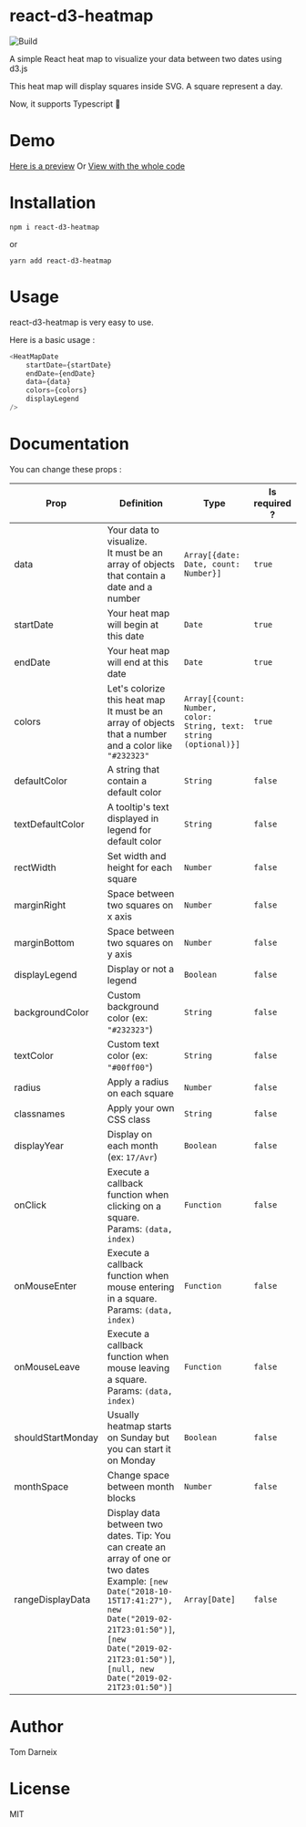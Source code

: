 # react-d3-heatmap

![Build](https://travis-ci.org/Thebarda/react-d3-heatmap.svg?branch=master)

A simple React heat map to visualize your data between two dates using d3.js

This heat map will display squares inside SVG. A square represent a day.

Now, it supports Typescript 🎉

# Demo

<a href="https://wnk771y0m7.codesandbox.io" target="_blank">Here is a preview</a>
Or
<a href="https://codesandbox.io/s/wnk771y0m7" target="_blank">View with the whole code</a>

# Installation

    npm i react-d3-heatmap

or

    yarn add react-d3-heatmap

# Usage

react-d3-heatmap is very easy to use. 

Here is a basic usage :
```javascript
<HeatMapDate
    startDate={startDate}
    endDate={endDate}
    data={data}
    colors={colors}
    displayLegend
/>
```

# Documentation

You can change these props :

| Prop | Definition | Type | Is required ? | Default |
|------|-------------|------|---------------|---------|
|data|Your data to visualize. <br /> It must be an array of objects that contain a date and a number|`Array[{date: Date, count: Number}]`|`true`|
|startDate|Your heat map will begin at this date| `Date`|`true`|
|endDate|Your heat map will end at this date|`Date`|`true`|
|colors|Let's colorize this heat map <br /> It must be an array of objects that a number and a color like `"#232323"`|`Array[{count: Number, color: String, text: string (optional)}]`|`true`|
|defaultColor|A string that contain a default color|`String`|`false`|`"#cdcdcd"`
|textDefaultColor|A tooltip's text displayed in legend for default color|`String`|`false`|`"0"`
|rectWidth|Set width and height for each square|`Number`|`false`|`10`
|marginRight|Space between two squares on x axis|`Number`|`false`|`4`
|marginBottom|Space between two squares on y axis|`Number`|`false`|`4`
|displayLegend|Display or not a legend|`Boolean`|`false`|`true`
|backgroundColor|Custom background color (ex: `"#232323"`)|`String`|`false`|`"#fff"`
|textColor|Custom text color (ex: `"#00ff00"`)|`String`|`false`|`"#000"`
|radius|Apply a radius on each square|`Number`|`false`|`0`
|classnames|Apply your own CSS class|`String`|`false`|`""`
|displayYear|Display on each month (ex: `17/Avr`)|`Boolean`|`false`|`false`
|onClick|Execute a callback function when clicking on a square. Params: `(data, index)`|`Function`|`false`|`{}`
|onMouseEnter|Execute a callback function when mouse entering in a square. Params: `(data, index)`|`Function`|`false`|`{}`
|onMouseLeave|Execute a callback function when mouse leaving a square. Params: `(data, index)`|`Function`|`false`|`{}`
|shouldStartMonday|Usually heatmap starts on Sunday but you can start it on Monday|`Boolean`|`false`|`false`
|monthSpace|Change space between month blocks|`Number`|`false`|`0`
|rangeDisplayData|Display data between two dates. Tip: You can create an array of one or two dates <br > Example: `[new Date("2018-10-15T17:41:27"), new Date("2019-02-21T23:01:50")]`, `[new Date("2019-02-21T23:01:50")]`, `[null, new Date("2019-02-21T23:01:50")]` |`Array[Date]`|`false`|`[]`

# Author

Tom Darneix
# License

MIT
